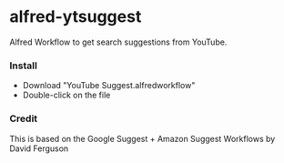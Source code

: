# alfred-ytsuggest
Alfred Workflow to get search suggestions from YouTube.

### Install
- Download "YouTube Suggest.alfredworkflow"
- Double-click on the file

### Credit
This is based on the Google Suggest + Amazon Suggest Workflows by David Ferguson

